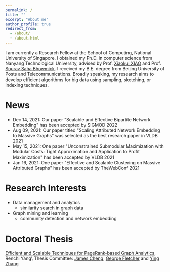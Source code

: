 ```yaml
---
permalink: /
title: ""
excerpt: "About me"
author_profile: true
redirect_from: 
  - /about/
  - /about.html
---
```


I am currently a Research Fellow at the School of Computing, National University of Singapore. I obtained my Ph.D. in computer science from Nanyang Technological University, advised by Prof. [Xiaokui XIAO](https://www.comp.nus.edu.sg/~xiaoxk/) and Prof. [Sourav Saha Bhowmick](https://personal.ntu.edu.sg/assourav/). I received my B.E. degree from Beijing University of Posts and Telecommunications. Broadly speaking, my research aims to develop efficient algorithms for big data using sampling, sketching, or indexing techniques.

News
======
- Dec 14, 2021: Our paper "Scalable and Effective Bipartite Network Embedding" has been accepted by SIGMOD 2022
- Aug 09, 2021: Our paper titled "Scaling Attributed Network Embedding to Massive Graphs" was selected as the best research paper in VLDB 2021
- May 15, 2021: One paper "Unconstrained Submodular Maximization with Modular Costs: Tight Approximation and Application to Profit Maximization" has been accepted by VLDB 2021
- Jan 16, 2021: One paper "Effective and Scalable Clustering on Massive Attributed Graphs" has been accepted by TheWebConf 2021

Research Interests
======
- Data management and analytics
  - similarity search in graph data
- Graph mining and learning
  - community detection and network embedding

Doctoral Thesis
======
[Efficient and Scalable Techniques for PageRank-based Graph Analytics](https://hdl.handle.net/10356/145185), Renchi Yang\\
Thesis Committee: [James Cheng](https://www.cse.cuhk.edu.hk/~jcheng), [George Fletcher](https://www.win.tue.nl/~gfletche) and [Ying Zhang](https://profiles.uts.edu.au/ying.zhang)
